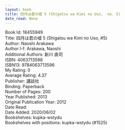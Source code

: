 ```yaml
---
layout: book
title: 四月は君の嘘 5 (Shigatsu wa Kimi no Uso,  no. 5)
date_read: None
---
```


Book Id: 18455949<br />
Title: 四月は君の嘘 5 (Shigatsu wa Kimi no Uso, #5)<br />
Author: Naoshi Arakawa<br />
Author l-f: Arakawa, Naoshi<br />
Additional Authors: 新川 直司<br />
ISBN: 4063713598<br />
ISBN13: 9784063713596<br />
My Rating: 0<br />
Average Rating: 4.37<br />
Publisher: 講談社<br />
Binding: Paperback<br />
Number of Pages: 200<br />
Year Published: 2013<br />
Original Publication Year: 2012<br />
Date Read: <br />
Date Added: 2020/06/02<br />
Bookshelves: kupka-wstydu<br />
Bookshelves with positions: kupka-wstydu (#1525)<br />


